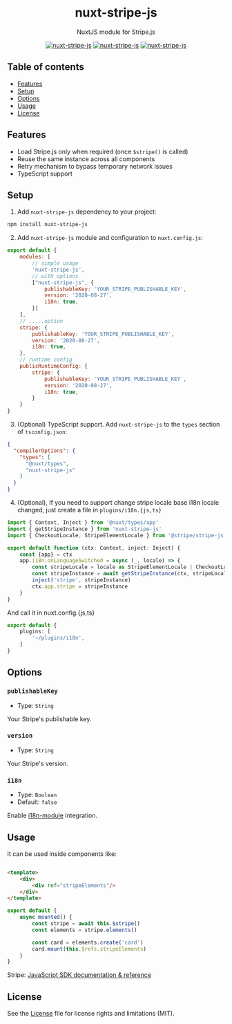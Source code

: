 <h1 align="center">
  nuxt-stripe-js
</h1>
<p align="center">
  NuxtJS module for Stripe.js
</p>

<p align="center">
  <a href="https://www.npmjs.com/package/nuxt-stripe-js"><img src="https://img.shields.io/npm/v/nuxt-stripe-js?style=flat-square" alt="nuxt-stripe-js"></a> <a href="https://www.npmjs.com/package/nuxt-stripe-js"><img src="https://img.shields.io/npm/dt/nuxt-stripe-js?style=flat-square" alt="nuxt-stripe-js"></a> <a href="#"><img src="https://img.shields.io/github/license/dogchef-be/nuxt-stripe-js?style=flat-square" alt="nuxt-stripe-js"></a>
</p>

## Table of contents

- [Features](#features)
- [Setup](#setup)
- [Options](#options)
- [Usage](#usage)
- [License](#license)

## Features

- Load Stripe.js only when required (once `$stripe()` is called)
- Reuse the same instance across all components
- Retry mechanism to bypass temporary network issues
- TypeScript support

## Setup

1. Add `nuxt-stripe-js` dependency to your project:

```bash
npm install nuxt-stripe-js
```

2. Add `nuxt-stripe-js` module and configuration to `nuxt.config.js`:

```js
export default {
    modules: [
        // simple usage
        'nuxt-stripe-js',
        // with options
        ["nuxt-stripe-js", {
            publishableKey: 'YOUR_STRIPE_PUBLISHABLE_KEY',
            version: '2020-08-27',
            i18n: true,
        }]
    ],
    // .....option
    stripe: {
        publishableKey: 'YOUR_STRIPE_PUBLISHABLE_KEY',
        version: '2020-08-27',
        i18n: true,
    },
    // runtime config
    publicRuntimeConfig: {
        stripe: {
            publishableKey: 'YOUR_STRIPE_PUBLISHABLE_KEY',
            version: '2020-08-27',
            i18n: true,
        }
    }
}
```

3. (Optional) TypeScript support. Add `nuxt-stripe-js` to the `types` section of `tsconfig.json`:

```json
{
  "compilerOptions": {
    "types": [
      "@nuxt/types",
      "nuxt-stripe-js"
    ]
  }
}
```

4. (Optional), If you need to support change stripe locale base i18n locale changed, just create a file
   in `plugins/i18n.{js,ts}`

```ts
import { Context, Inject } from '@nuxt/types/app'
import { getStripeInstance } from 'nuxt-stripe-js'
import { CheckoutLocale, StripeElementLocale } from '@stripe/stripe-js'

export default function (ctx: Context, inject: Inject) {
    const {app} = ctx
    app.i18n.onLanguageSwitched = async (_, locale) => {
        const stripeLocale = locale as StripeElementLocale | CheckoutLocale
        const stripeInstance = await getStripeInstance(ctx, stripeLocale)
        inject('stripe', stripeInstance)
        ctx.app.stripe = stripeInstance
    }
}
```

And call it in nuxt.config.{js,ts}

```ts
export default {
    plugins: [
        '~/plugins/i18n',
    ]
}
```

## Options

### `publishableKey`

- Type: `String`

Your Stripe's publishable key.

### `version`

- Type: `String`

Your Stripe's version.

### `i18n`

- Type: `Boolean`
- Default: `false`

Enable [i18n-module](https://github.com/nuxt-community/i18n-module) integration.

## Usage

It can be used inside components like:

```html

<template>
    <div>
        <div ref="stripeElements"/>
    </div>
</template>
```

```ts
export default {
    async mounted() {
        const stripe = await this.$stripe()
        const elements = stripe.elements()

        const card = elements.create('card')
        card.mount(this.$refs.stripeElements)
    }
}
```

Stripe: [JavaScript SDK documentation & reference](https://stripe.com/docs/js)

## License

See the [License](LICENSE) file for license rights and limitations (MIT).
